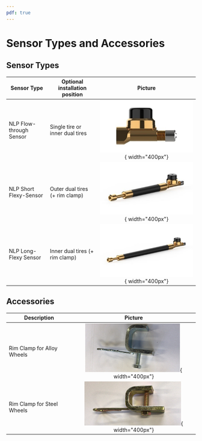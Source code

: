 ```yaml
---
pdf: true
---
```


# Sensor Types and Accessories

## Sensor Types

|**Sensor Type** | **Optional installation position** | **Picture** |
|----------------|--------|:--------:|
| NLP Flow-through Sensor | Single tire or inner dual tires | ![Step 1](images/ft_standard.jpg){ width="400px"}        |
| NLP Short Flexy-Sensor | Outer dual tires (+ rim clamp) | ![Step 2](images/ft_flexy_short.jpg){ width="400px"}             |
| NLP Long-Flexy Sensor | Inner dual tires (+ rim clamp)  | ![Step 3](images/ft_flexy_long.jpg){ width="400px"}       |

## Accessories

|**Description** | **Picture**                        |
|----------------|:--------:|
| Rim Clamp for Alloy Wheels | ![Alloy Rim Clamp](images/alloy_clamp.png){ width="400px"}        |
| Rim Clamp for Steel Wheels | ![Steel Rim Clamp](images/steel_clamp.png){ width="400px"} |
